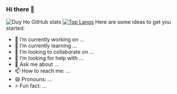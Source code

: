 ### Hi there 👋
![Duy Ho GitHub stats](https://github-readme-stats.vercel.app/api?username=hoduy2904&show_icons=true&theme=transparent)
[![Top Langs](https://github-readme-stats.vercel.app/api/top-langs/?username=hoduy2904&layout=compact&theme=dark)](https://github.com/anuraghazra/github-readme-stats)
Here are some ideas to get you started:

- 🔭 I’m currently working on ...
- 🌱 I’m currently learning ...
- 👯 I’m looking to collaborate on ...
- 🤔 I’m looking for help with ...
- 💬 Ask me about ...
- 📫 How to reach me: ...
- 😄 Pronouns: ...
- ⚡ Fun fact: ...

